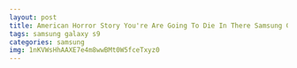 ```yaml
---
layout: post
title: American Horror Story You're Are Going To Die In There Samsung Galaxy S9 Case
tags: samsung galaxy s9
categories: samsung
img: 1nKVWsHhAAXE7e4m8wwBMt0W5fceTxyz0
---
```


